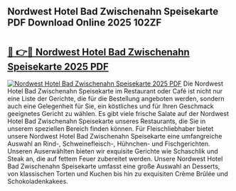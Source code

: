 ## Nordwest Hotel Bad Zwischenahn Speisekarte PDF Download Online 2025 102ZF

# <h2><a href="http://gcbhz3w.nevu.top/?p=Nordwest+Hotel+Bad+Zwischenahn+Speisekarte">🔗 👉🔴 Nordwest Hotel Bad Zwischenahn Speisekarte 2025 PDF</a></h2>

[![Nordwest Hotel Bad Zwischenahn Speisekarte 2025 PDF](https://i.imgur.com/dBaPXMq.png)](http://gcbhz3w.nevu.top/?p=Nordwest+Hotel+Bad+Zwischenahn+Speisekarte)
Die Nordwest Hotel Bad Zwischenahn Speisekarte im Restaurant oder Café ist nicht nur eine Liste der Gerichte, die für die Bestellung angeboten werden, sondern auch eine Gelegenheit für Sie, ein köstliches und für Ihren Geschmack geeignetes Gericht zu wählen. Es gibt viele frische Salate auf der Nordwest Hotel Bad Zwischenahn Speisekarte unseres Restaurants, die Sie in unserem speziellen Bereich finden können. Für Fleischliebhaber bietet unsere Nordwest Hotel Bad Zwischenahn Speisekarte eine umfangreiche Auswahl an Rind-, Schweinefleisch-, Hühnchen- und Fischgerichten. Unseren Auserwählten bieten wir exquisite Gerichte wie Schaschlik und Steak an, die auf fettem Feuer zubereitet werden. Unsere Nordwest Hotel Bad Zwischenahn Speisekarte umfasst eine große Auswahl an Desserts, von klassischen Torten und Kuchen bis hin zu exquisiten Crème Brûlée und Schokoladenkakees.
